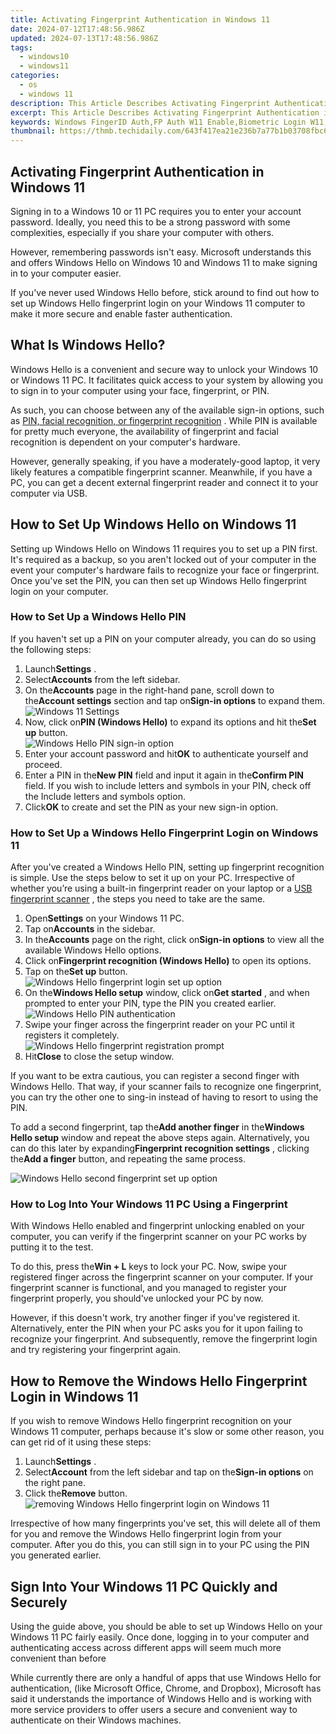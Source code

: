 ```yaml
---
title: Activating Fingerprint Authentication in Windows 11
date: 2024-07-12T17:48:56.986Z
updated: 2024-07-13T17:48:56.986Z
tags:
  - windows10
  - windows11
categories:
  - os
  - windows 11
description: This Article Describes Activating Fingerprint Authentication in Windows 11
excerpt: This Article Describes Activating Fingerprint Authentication in Windows 11
keywords: Windows FingerID Auth,FP Auth W11 Enable,Biometric Login W11,Windows FingerAuth,Touch ID Win11,Pinless Logins W11,Ink Unlock W11
thumbnail: https://thmb.techidaily.com/643f417ea21e236b7a77b1b03708fbc61c8fba5f4fb99ee9f899025e02ab5d17.jpg
---
```


## Activating Fingerprint Authentication in Windows 11

 Signing in to a Windows 10 or 11 PC requires you to enter your account password. Ideally, you need this to be a strong password with some complexities, especially if you share your computer with others.

 However, remembering passwords isn't easy. Microsoft understands this and offers Windows Hello on Windows 10 and Windows 11 to make signing in to your computer easier.

 If you've never used Windows Hello before, stick around to find out how to set up Windows Hello fingerprint login on your Windows 11 computer to make it more secure and enable faster authentication.

## What Is Windows Hello?

 Windows Hello is a convenient and secure way to unlock your Windows 10 or Windows 11 PC. It facilitates quick access to your system by allowing you to sign in to your computer using your face, fingerprint, or PIN.

 As such, you can choose between any of the available sign-in options, such as [PIN, facial recognition, or fingerprint recognition](https://www.makeuseof.com/face-iris-fingerprint-password-pin-most-secure/) . While PIN is available for pretty much everyone, the availability of fingerprint and facial recognition is dependent on your computer's hardware.

 However, generally speaking, if you have a moderately-good laptop, it very likely features a compatible fingerprint scanner. Meanwhile, if you have a PC, you can get a decent external fingerprint reader and connect it to your computer via USB.

## How to Set Up Windows Hello on Windows 11

 Setting up Windows Hello on Windows 11 requires you to set up a PIN first. It's required as a backup, so you aren't locked out of your computer in the event your computer's hardware fails to recognize your face or fingerprint. Once you've set the PIN, you can then set up Windows Hello fingerprint login on your computer.

### How to Set Up a Windows Hello PIN

 If you haven't set up a PIN on your computer already, you can do so using the following steps:

1. Launch**Settings** .
2. Select**Accounts** from the left sidebar.
3. On the**Accounts** page in the right-hand pane, scroll down to the**Account settings** section and tap on**Sign-in options** to expand them.  
![Windows 11 Settings](https://static1.makeuseofimages.com/wordpress/wp-content/uploads/2023/01/setting-up-windows-hello-pin-on-windows-11-1.jpg)
4. Now, click on**PIN (Windows Hello)** to expand its options and hit the**Set up** button.  
![Windows Hello PIN sign-in option](https://static1.makeuseofimages.com/wordpress/wp-content/uploads/2023/01/setting-up-windows-hello-pin-on-windows-11-2.jpg)
5. Enter your account password and hit**OK** to authenticate yourself and proceed.
6. Enter a PIN in the**New PIN** field and input it again in the**Confirm PIN** field. If you wish to include letters and symbols in your PIN, check off the Include letters and symbols option.
7. Click**OK** to create and set the PIN as your new sign-in option.

### How to Set Up a Windows Hello Fingerprint Login on Windows 11

 After you've created a Windows Hello PIN, setting up fingerprint recognition is simple. Use the steps below to set it up on your PC. Irrespective of whether you’re using a built-in fingerprint reader on your laptop or a [USB fingerprint scanner](https://www.makeuseof.com/tag/best-usb-fingerprint-scanners/) , the steps you need to take are the same.

1. Open**Settings** on your Windows 11 PC.
2. Tap on**Accounts** in the sidebar.
3. In the**Accounts** page on the right, click on**Sign-in options** to view all the available Windows Hello options.
4. Click on**Fingerprint recognition (Windows Hello)** to open its options.
5. Tap on the**Set up** button.  
![Windows Hello fingerprint login set up option](https://static1.makeuseofimages.com/wordpress/wp-content/uploads/2023/01/setting-up-windows-hello-fingerprint-login-1.jpg)
6. On the**Windows Hello setup** window, click on**Get started** , and when prompted to enter your PIN, type the PIN you created earlier.  
![Windows Hello PIN authentication](https://static1.makeuseofimages.com/wordpress/wp-content/uploads/2023/01/setting-up-windows-hello-fingerprint-login-2.jpg)
7. Swipe your finger across the fingerprint reader on your PC until it registers it completely.  
![Windows Hello fingerprint registration prompt](https://static1.makeuseofimages.com/wordpress/wp-content/uploads/2023/01/setting-up-windows-hello-fingerprint-login-3.jpg)
8. Hit**Close** to close the setup window.

 If you want to be extra cautious, you can register a second finger with Windows Hello. That way, if your scanner fails to recognize one fingerprint, you can try the other one to sing-in instead of having to resort to using the PIN.

 To add a second fingerprint, tap the**Add another finger** in the**Windows Hello setup** window and repeat the above steps again. Alternatively, you can do this later by expanding**Fingerprint recognition settings** , clicking the**Add a finger** button, and repeating the same process.

![Windows Hello second fingerprint set up option](https://static1.makeuseofimages.com/wordpress/wp-content/uploads/2023/01/adding-a-second-fingerprint-for-windows-hello.jpg)

### How to Log Into Your Windows 11 PC Using a Fingerprint

 With Windows Hello enabled and fingerprint unlocking enabled on your computer, you can verify if the fingerprint scanner on your PC works by putting it to the test.

 To do this, press the**Win + L** keys to lock your PC. Now, swipe your registered finger across the fingerprint scanner on your computer. If your fingerprint scanner is functional, and you managed to register your fingerprint properly, you should've unlocked your PC by now.

 However, if this doesn't work, try another finger if you've registered it. Alternatively, enter the PIN when your PC asks you for it upon failing to recognize your fingerprint. And subsequently, remove the fingerprint login and try registering your fingerprint again.

## How to Remove the Windows Hello Fingerprint Login in Windows 11

 If you wish to remove Windows Hello fingerprint recognition on your Windows 11 computer, perhaps because it's slow or some other reason, you can get rid of it using these steps:

1. Launch**Settings** .
2. Select**Account** from the left sidebar and tap on the**Sign-in options** on the right pane.
3. Click the**Remove** button.  
![removing Windows Hello fingerprint login on Windows 11](https://static1.makeuseofimages.com/wordpress/wp-content/uploads/2023/01/removing-windows-hello-fingerprint-login.jpg)

 Irrespective of how many fingerprints you've set, this will delete all of them for you and remove the Windows Hello fingerprint login from your computer. After you do this, you can still sign in to your PC using the PIN you generated earlier.

## Sign Into Your Windows 11 PC Quickly and Securely

 Using the guide above, you should be able to set up Windows Hello on your Windows 11 PC fairly easily. Once done, logging in to your computer and authenticating access across different apps will seem much more convenient than before

 While currently there are only a handful of apps that use Windows Hello for authentication, (like Microsoft Office, Chrome, and Dropbox), Microsoft has said it understands the importance of Windows Hello and is working with more service providers to offer users a secure and convenient way to authenticate on their Windows machines.

<ins class="adsbygoogle"
     style="display:block"
     data-ad-format="autorelaxed"
     data-ad-client="ca-pub-7571918770474297"
     data-ad-slot="1223367746"></ins>



<ins class="adsbygoogle"
     style="display:block"
     data-ad-client="ca-pub-7571918770474297"
     data-ad-slot="8358498916"
     data-ad-format="auto"
     data-full-width-responsive="true"></ins>




